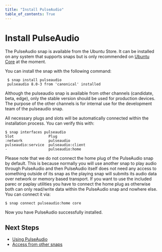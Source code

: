 ```yaml
---
title: "Install PulseAudio"
table_of_contents: True
---
```


# Install PulseAudio

The PulseAudio snap is available from the Ubuntu Store. It can be installed on
any system that supports snaps but is only recommended on
[Ubuntu Core](https://www.ubuntu.com/core) at the moment.

You can install the snap with the following command:

```
 $ snap install pulseaudio
 pulseaudio 8.0-3 from 'canonical' installed
```

Although the pulseaudio snap is available from other channels (candidate, beta,
edge), only the stable version should be used for production devices. The
purpose of the other channels is for internal use for the development team of
the pulseaudio snap.

All necessary plugs and slots will be automatically connected within the
installation process. You can verify this with:

```
$ snap interfaces pulseaudio
Slot                Plug
:network            pulseaudio
pulseaudio:service  pulseaudio:client
-                   pulseaudio:home

```

Please note that we do not connect the home plug of the PulseAudio snap by
default.  This is because normally you will use another snap to play audio
through PulseAudio and then PulseAudio itself does not need any access to
something outside of its snap as the playing snap will submits its audio data
over network or memory based transport. If you want to use the included parec or
paplay utilities you have to connect the home plug as otherwise both can only
read/write data within the PulseAudio snap and nowhere else. You can connect it
via:

```
$ snap connect pulseaudio:home core
```

Now you have PulseAudio successfully installed.

## Next Steps

 * [Using PulseAudio](using-pulseaudio.md)
 * [Access from other snaps](access-from-other-snaps.md)
